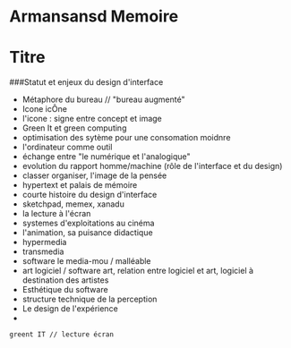 Armansansd Memoire
============

Titre
=
###Statut et enjeux du design d'interface

* Métaphore du bureau // "bureau augmenté"  
* Icone icÔne
* l'icone : signe entre concept et image
* Green It et green computing
* optimisation des sytème pour une consomation moidnre
* l'ordinateur comme outil
* échange entre "le numérique et l'analogique"
* evolution du rapport homme/machine (rôle de l'interface et du design)
* classer organiser, l'image de la pensée  
* hypertext et palais de mémoire
* courte histoire du design d'interface
* sketchpad, memex, xanadu
* la lecture à l'écran
* systemes d'exploitations au cinéma
* l'animation, sa puisance didactique
* hypermedia
* transmedia
* software le media-mou / malléable
* art logiciel / software art, relation entre logiciel et art, logiciel à destination des artistes
* Esthétique du software 
* structure technique de la perception
* Le design de l'expérience
*

```greent IT // lecture écran ``` 



